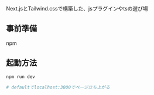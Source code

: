 Next.jsとTailwind.cssで構築した、jsプラグインやtsの遊び場

## 事前準備
npm

## 起動方法

```bash
npm run dev

# defaultでlocalhost:3000でページ立ち上がる
```
